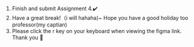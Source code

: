 1. Finish and submit Assignment 4.✔️
2. Have a great break!（i will hahaha)~ Hope you have a good holiday too professor(my captian)
3. Please click the r key on your keyboard when viewing the figma link. Thank you 🙏